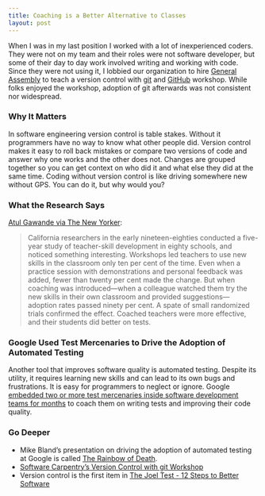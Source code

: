 ```yaml
---
title: Coaching is a Better Alternative to Classes
layout: post
---
```

When I was in my last position I worked with a lot of inexperienced coders. They were not on my team and their roles were not software developer, but some of their day to day work involved writing and working with code. Since they were not using it, I lobbied our organization to hire [General Assembly](https://generalassemb.ly) to teach a version control with [git](https://git-scm.com/) and [GitHub](https://github.com) workshop. While folks enjoyed the workshop, adoption of git afterwards was not consistent nor widespread.

### Why It Matters
In software engineering version control is table stakes. Without it programmers have no way to know what other people did. Version control makes it easy to roll back mistakes or compare two versions of code and answer why one works and the other does not. Changes are grouped together so you can get context on who did it and what else they did at the same time. Coding without version control is like driving somewhere new without GPS. You can do it, but why would you?

### What the Research Says
[Atul Gawande via The New Yorker](https://www.newyorker.com/magazine/2011/10/03/personal-best):
> California researchers in the early nineteen-eighties conducted a five-year study of teacher-skill development in eighty schools, and noticed something interesting. Workshops led teachers to use new skills in the classroom only ten per cent of the time. Even when a practice session with demonstrations and personal feedback was added, fewer than twenty per cent made the change. But when coaching was introduced—when a colleague watched them try the new skills in their own classroom and provided suggestions—adoption rates passed ninety per cent. A spate of small randomized trials confirmed the effect. Coached teachers were more effective, and their students did better on tests.

### Google Used Test Mercenaries to Drive the Adoption of Automated Testing
Another tool that improves software quality is automated testing. Despite its utility, it requires learning new skills and can lead to its own bugs and frustrations. It is easy for programmers to neglect or ignore. Google [embedded two or more test mercenaries inside software development teams for months](https://mike-bland.com/2012/07/10/test-mercenaries.html) to coach them on writing tests and improving their code quality.

### Go Deeper
* Mike Bland’s presentation on driving the adoption of automated testing at Google is called [The Rainbow of Death](https://mike-bland.com/the-rainbow-of-death).
* [Software Carpentry’s Version Control with git Workshop](https://swcarpentry.github.io/git-novice/)
* Version control is the first item in [The Joel Test - 12 Steps to Better Software](https://www.joelonsoftware.com/2000/08/09/the-joel-test-12-steps-to-better-code/)